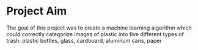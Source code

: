 # Project Aim
The goal of this project was to create a machine learning algorithm which could correctly categorize images of plastic into five different types of trash: plastic bottles, glass, cardboard, aluminum cans, paper
